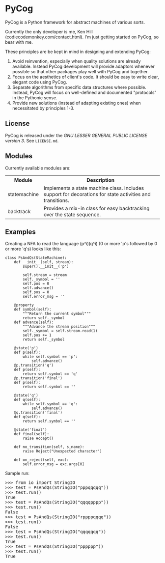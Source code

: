 PyCog
=====

PyCog is a Python framework for abstract machines of various sorts.

Currently the only developer is me, Ken Hill (codiecodemonkey.com/contact.html).  I'm just getting started on PyCog, so bear with me.

These principles are be kept in mind in designing and extending PyCog:

1. Avoid reinvention, especially when quality solutions are already available.  Instead PyCog development will provide adaptors whenever possible so that other packages play well with PyCog and together.
2. Focus on the aesthetics of client's code.  It should be easy to write clear, elegant code using PyCog.
3. Separate algorithms from specific data structures where possible.  Instead, PyCog will focus on well-defined and documented "protocols" in the Pythonic sense.
4. Provide new solutions (instead of adapting existing ones) when necessitated by principles 1-3.

## License

PyCog is released under the *GNU LESSER GENERAL PUBLIC LICENSE version 3*.  See `LICENSE.md`.


## Modules

Currently available modules are:

<table>
  <tr>
    <th>Module</th><th>Description</th>
  </tr>
  <tr>
    <td>statemachine</td>
    <td>Implements a state machine class.  Includes support for decorations for state activities and transitions.</td>
  </tr>
  <tr>
    <td>backtrack</td>
    <td>Provides a mix-in class for easy backtracking over the state sequence.</td>
  </tr>
</table>

## Examples

Creating a NFA to read the language (p^i)(q^i) (0 or more 'p's followed by 0 or more 'q's) looks like this:

    class PsAndQs(StateMachine):
        def __init__(self, stream):
            super().__init__('p')

            self.stream = stream
            self._symbol = ''
            self.pos = 0
            self.advance()
            self.pos = 0
            self.error_msg = ''

        @property
        def symbol(self):
            """Return the current symbol"""
            return self._symbol
        def advance(self):
            """Advance the stream position"""
            self._symbol = self.stream.read(1)
            self.pos += 1
            return self._symbol

        @state('p')
        def p(self):
            while self.symbol == 'p':
                self.advance()
        @p.transition('q')
        def p(self):
            return self.symbol == 'q'
        @p.transition('final')
        def p(self):
            return self.symbol == ''

        @state('q')
        def q(self):
            while self.symbol == 'q':
                self.advance()
        @q.transition('final')
        def q(self):
            return self.symbol == ''

        @state('final')
        def final(self):
            raise Accept()

        def no_transition(self, s_name):
            raise Reject("Unexpected character")

        def on_reject(self, exc):
            self.error_msg = exc.args[0]


Sample run:

<pre>
>>> from io import StringIO
>>> test = PsAndQs(StringIO("pppqqqqq"))
>>> test.run()
True
>>> test = PsAndQs(StringIO("qqqqpppp"))
>>> test.run()
False
>>> test = PsAndQs(StringIO("rppppqqqq"))
>>> test.run()
False
>>> test = PsAndQs(StringIO("qqqqqqq"))
>>> test.run()
True
>>> test = PsAndQs(StringIO("pppppp"))
>>> test.run()
True
</pre>

